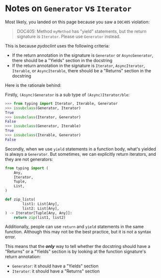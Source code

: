 # Notes on `Generator` vs `Iterator`

Most likely, you landed on this page because you saw a `DOC405` violation:

> DOC405: Method `myMethod` has "yield" statements, but the return signature is
> `Iterator`. Please use `Generator` instead.

This is because *pydoclint* uses the following criteria:

- If the return annotation in the signature is `Generator` or `AsyncGenerator`, there should be a "Yields" section in the docstring
- If the return annotation in the signature is `Iterator`, `AsyncIterator`, `Iterable`, or `AsyncIterable`, there should be a "Returns" section in the docstring

Here is the rationale behind:

Firstly, `(Async)Generator` is a sub type of `(Async)Iterator/ble`:

```python
>>> from typing import Iterator, Iterable, Generator
>>> issubclass(Generator, Iterator)
True
>>> issubclass(Iterator, Generator)
False
>>> issubclass(Generator, Iterable)
True
>>> issubclass(Iterable, Generator)
False
```

Secondly, when we use `yield` statements in a function body, what's yielded is always a `Generator`.  But sometimes, we can explicitly return iterators, and they are not generators:

```python
from typing import (
    Any,
    Iterator,
    Tuple,
    List,
)

def zip_lists(
        list1: List[Any],
        list2: List[Any],
) -> Iterator[Tuple[Any, Any]]:
    return zip(list1, list2)
```

Additionally, people can use `return` and `yield` statements in the same function.  Although this may not be the best practice, but it is not a syntax error.

This means that the ***only*** way to tell whether the docstring should have a "Returns" or a "Yields" section is by looking at the function signature's return annotation:
- `Generator`: it should have a "Yields" section
- `Iterator`: it should have a "Returns" section
